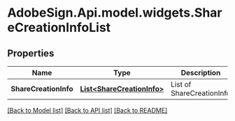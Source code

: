 # AdobeSign.Api.model.widgets.ShareCreationInfoList
## Properties

Name | Type | Description | Notes
------------ | ------------- | ------------- | -------------
**ShareCreationInfo** | [**List&lt;ShareCreationInfo&gt;**](ShareCreationInfo.md) | List of ShareCreationInfo | [optional] 

[[Back to Model list]](../README.md#documentation-for-models) [[Back to API list]](../README.md#documentation-for-api-endpoints) [[Back to README]](../README.md)

